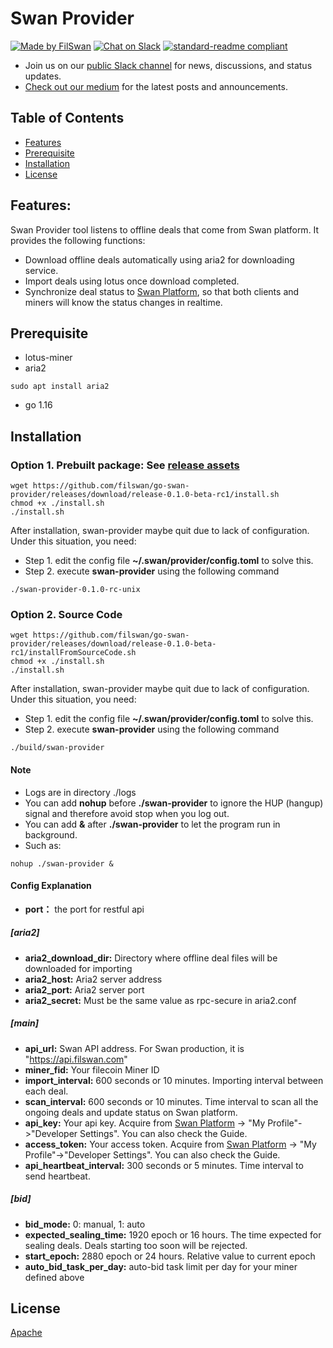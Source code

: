 # Swan Provider
[![Made by FilSwan](https://img.shields.io/badge/made%20by-FilSwan-green.svg)](https://www.filswan.com/)
[![Chat on Slack](https://img.shields.io/badge/slack-filswan.slack.com-green.svg)](https://filswan.slack.com)
[![standard-readme compliant](https://img.shields.io/badge/readme%20style-standard-brightgreen.svg)](https://github.com/RichardLitt/standard-readme)

- Join us on our [public Slack channel](https://filswan.slack.com) for news, discussions, and status updates. 
- [Check out our medium](https://filswan.medium.com) for the latest posts and announcements.

## Table of Contents

- [Features](#Features)
- [Prerequisite](#Prerequisite)
- [Installation](#Installation)
- [License](#license)

## Features:

Swan Provider tool listens to offline deals that come from Swan platform. It provides the following functions:

* Download offline deals automatically using aria2 for downloading service.
* Import deals using lotus once download completed.
* Synchronize deal status to [Swan Platform](https://www.filswan.com/), so that both clients and miners will know the status changes in realtime.

## Prerequisite
- lotus-miner
- aria2
```shell
sudo apt install aria2
```
- go 1.16

## Installation
### Option 1.  **Prebuilt package**: See [release assets](https://github.com/filswan/go-swan-provider/releases)
```shell
wget https://github.com/filswan/go-swan-provider/releases/download/release-0.1.0-beta-rc1/install.sh
chmod +x ./install.sh
./install.sh
```

After installation, swan-provider maybe quit due to lack of configuration. Under this situation, you need:
- Step 1. edit the config file **~/.swan/provider/config.toml** to solve this.
- Step 2. execute **swan-provider** using the following command
```shell
./swan-provider-0.1.0-rc-unix
```

### Option 2.  Source Code
```shell
wget https://github.com/filswan/go-swan-provider/releases/download/release-0.1.0-beta-rc1/installFromSourceCode.sh
chmod +x ./install.sh
./install.sh
```

After installation, swan-provider maybe quit due to lack of configuration. Under this situation, you need:
- Step 1. edit the config file **~/.swan/provider/config.toml** to solve this.
- Step 2. execute **swan-provider** using the following command
```shell
./build/swan-provider
```


#### Note
- Logs are in directory ./logs
- You can add **nohup** before **./swan-provider** to ignore the HUP (hangup) signal and therefore avoid stop when you log out.
- You can add **&** after **./swan-provider** to let the program run in background.
- Such as:
```shell
nohup ./swan-provider &
```


#### Config Explanation
- **port：** the port for restful api

##### [aria2]
- **aria2_download_dir:** Directory where offline deal files will be downloaded for importing
- **aria2_host:** Aria2 server address
- **aria2_port:** Aria2 server port
- **aria2_secret:** Must be the same value as rpc-secure in aria2.conf

##### [main]
- **api_url:** Swan API address. For Swan production, it is "https://api.filswan.com"
- **miner_fid:** Your filecoin Miner ID
- **import_interval:** 600 seconds or 10 minutes. Importing interval between each deal.
- **scan_interval:** 600 seconds or 10 minutes. Time interval to scan all the ongoing deals and update status on Swan platform.
- **api_key:** Your api key. Acquire from [Swan Platform](https://www.filswan.com/) -> "My Profile"->"Developer Settings". You can also check the Guide.
- **access_token:** Your access token. Acquire from [Swan Platform](https://www.filswan.com/) -> "My Profile"->"Developer Settings". You can also check the Guide.
- **api_heartbeat_interval:** 300 seconds or 5 minutes. Time interval to send heartbeat.

##### [bid]
- **bid_mode:** 0: manual, 1: auto
- **expected_sealing_time:** 1920 epoch or 16 hours. The time expected for sealing deals. Deals starting too soon will be rejected.
- **start_epoch:** 2880 epoch or 24 hours. Relative value to current epoch
- **auto_bid_task_per_day:** auto-bid task limit per day for your miner defined above


## License

[Apache](https://github.com/filswan/go-swan-provider/blob/main/LICENSE)


